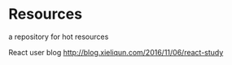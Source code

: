 # Resources
a repository for hot resources 

React user blog
http://blog.xieliqun.com/2016/11/06/react-study
